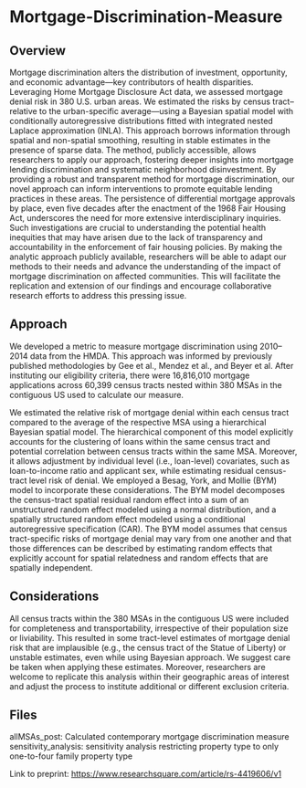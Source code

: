 # Mortgage-Discrimination-Measure
## Overview
Mortgage discrimination alters the distribution of investment, opportunity, and economic advantage—key contributors of health disparities. Leveraging Home Mortgage Disclosure Act data, we assessed mortgage denial risk in 380 U.S. urban areas. We estimated the risks by census tract–relative to the urban-specific average—using a Bayesian spatial model with conditionally autoregressive distributions fitted with integrated nested Laplace approximation (INLA). This approach borrows information through spatial and non-spatial smoothing, resulting in stable estimates in the presence of sparse data. The method, publicly accessible, allows researchers to apply our approach, fostering deeper insights into mortgage lending discrimination and systematic neighborhood disinvestment. By providing a robust and transparent method for mortgage discrimination, our novel approach can inform interventions to promote equitable lending practices in these areas. The persistence of differential mortgage approvals by place, even five decades after the enactment of the 1968 Fair Housing Act, underscores the need for more extensive interdisciplinary inquiries. Such investigations are crucial to understanding the potential health inequities that may have arisen due to the lack of transparency and accountability in the enforcement of fair housing policies. By making the analytic approach publicly available, researchers will be able to adapt our methods to their needs and advance the understanding of the impact of mortgage discrimination on affected communities. This will facilitate the replication and extension of our findings and encourage collaborative research efforts to address this pressing issue.

## Approach 
We developed a metric to measure mortgage discrimination using 2010–2014 data from the HMDA. This approach was informed by previously published methodologies by Gee et al., Mendez et al., and Beyer et al. After instituting our eligibility criteria, there were 16,816,010 mortgage applications across 60,399 census tracts nested within 380 MSAs in the contiguous US used to calculate our measure. 

We estimated the relative risk of mortgage denial within each census tract compared to the average of the respective MSA using a hierarchical Bayesian spatial model. The hierarchical component of this model explicitly accounts for the clustering of loans within the same census tract and potential correlation between census tracts within the same MSA. Moreover, it allows adjustment by individual level (i.e., loan-level) covariates, such as loan-to-income ratio and applicant sex, while estimating residual census-tract level risk of denial. We employed a Besag, York, and Mollie (BYM) model to incorporate these considerations. The BYM model decomposes the census-tract spatial residual random effect into a sum of an unstructured random effect modeled using a normal distribution, and a spatially structured random effect modeled using a conditional autoregressive specification (CAR). The BYM model assumes that census tract-specific risks of mortgage denial may vary from one another and that those differences can be described by estimating random effects that explicitly account for spatial relatedness and random effects that are spatially independent.

## Considerations
All census tracts within the 380 MSAs in the contiguous US were included for completeness and transportability, irrespective of their population size or liviability. This resulted in some tract-level estimates of mortgage denial risk that are implausible (e.g., the census tract of the Statue of Liberty) or unstable estimates, even while using Bayesian approach. We suggest care be taken when applying these estimates. Moreover, researchers are welcome to replicate this analysis within their geographic areas of interest and adjust the process to institute additional or different exclusion criteria. 

## Files

allMSAs_post: Calculated contemporary mortgage discrimination measure
sensitivity_analysis: sensitivity analysis restricting property type to only one-to-four family property type

Link to preprint: 
https://www.researchsquare.com/article/rs-4419606/v1
